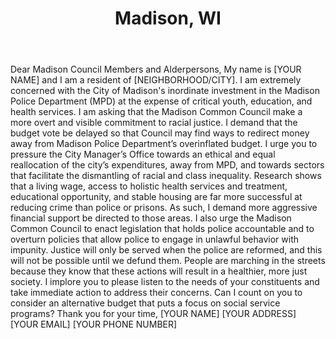 ---
title: Madison, WI
permalink: "/madison"
name: Letter to Council Members
state: WI
city: Madison
layout: email
recipients:
- district1@cityofmadison.com
- district2@cityofmadison.com
- district3@cityofmadison.com
- district4@cityofmadison.com
- district5@cityofmadison.com
- district6@cityofmadison.com
- district7@cityofmadison.com
- district8@cityofmadison.com
- district9@cityofmadison.com
- district10@cityofmadison.com
- district11@cityofmadison.com
- district12@cityofmadison.com
- district13@cityofmadison.com
- district14@cityofmadison.com
- district15@cityofmadison.com
- district16@cityofmadison.com
- district17@cityofmadison.com
- district18@cityofmadison.com
- district19@cityofmadison.com
- district20@cityofmadison.com
subject: Reallocation of Funds from MPD to Social Service Programs
body: |-
  Dear Madison Council Members and Alderpersons,
  My name is [YOUR NAME] and I am a resident of [NEIGHBORHOOD/CITY].
  I am extremely concerned with the City of Madison's inordinate investment in the Madison Police Department (MPD) at the expense of critical youth, education, and health services.
  I am asking that the Madison Common Council make a more overt and visible commitment to racial justice. I demand that the budget vote be delayed so that Council may find ways to redirect money away from Madison Police Department’s overinflated budget. I urge you to pressure the City Manager’s Office towards an ethical and equal reallocation of the city’s expenditures, away from MPD, and towards sectors that facilitate the dismantling of racial and class inequality.
  Research shows that a living wage, access to holistic health services and treatment, educational opportunity, and stable housing are far more successful at reducing crime than police or prisons. As such, I demand more aggressive financial support be directed to those areas.
  I also urge the Madison Common Council to enact legislation that holds police accountable and to overturn policies that allow police to engage in unlawful behavior with impunity. Justice will only be served when the police are reformed, and this will not be possible until we defund them.
  People are marching in the streets because they know that these actions will result in a healthier, more just society. I implore you to please listen to the needs of your constituents and take immediate action to address their concerns.
  Can I count on you to consider an alternative budget that puts a focus on social service programs?
  Thank you for your time,
  [YOUR NAME]
  [YOUR ADDRESS]
  [YOUR EMAIL]
  [YOUR PHONE NUMBER]
---